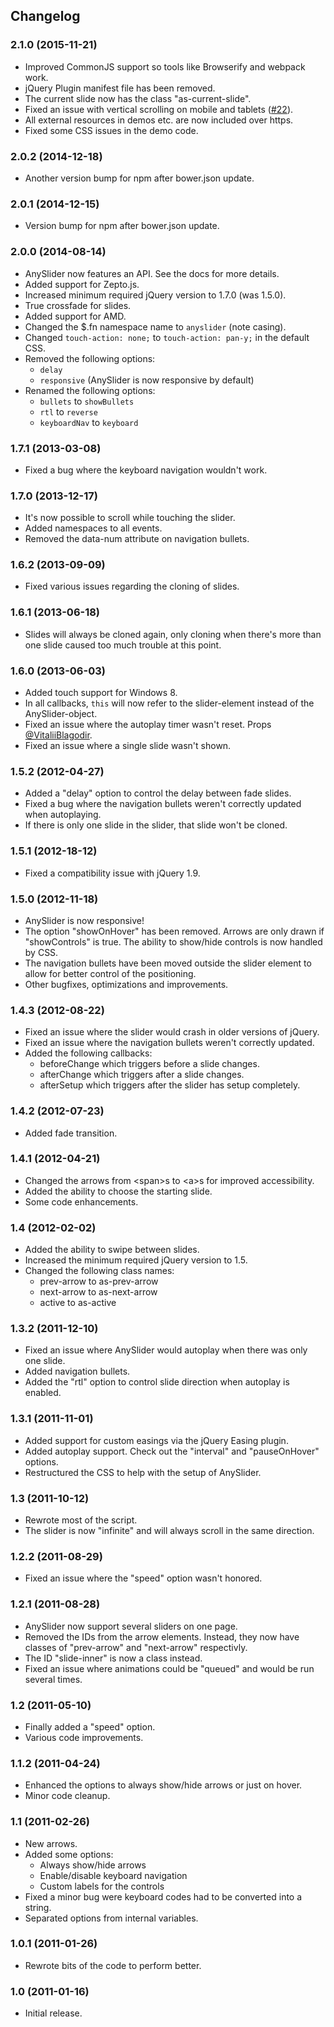 ## Changelog
### 2.1.0 (2015-11-21)
* Improved CommonJS support so tools like Browserify and webpack work.
* jQuery Plugin manifest file has been removed.
* The current slide now has the class "as-current-slide".
* Fixed an issue with vertical scrolling on mobile and tablets ([#22](https://github.com/jwilsson/AnySlider/issues/22)).
* All external resources in demos etc. are now included over https.
* Fixed some CSS issues in the demo code.

### 2.0.2 (2014-12-18)
* Another version bump for npm after bower.json update.

### 2.0.1 (2014-12-15)
* Version bump for npm after bower.json update.

### 2.0.0 (2014-08-14)
* AnySlider now features an API. See the docs for more details.
* Added support for Zepto.js.
* Increased minimum required jQuery version to 1.7.0 (was 1.5.0).
* True crossfade for slides.
* Added support for AMD.
* Changed the $.fn namespace name to `anyslider` (note casing).
* Changed `touch-action: none;` to `touch-action: pan-y;` in the default CSS.
* Removed the following options:
    * `delay`
    * `responsive` (AnySlider is now responsive by default)
* Renamed the following options:
    * `bullets` to `showBullets`
    * `rtl` to `reverse`
    * `keyboardNav` to `keyboard`

### 1.7.1 (2013-03-08)
* Fixed a bug where the keyboard navigation wouldn't work.

### 1.7.0 (2013-12-17)
* It's now possible to scroll while touching the slider.
* Added namespaces to all events.
* Removed the data-num attribute on navigation bullets.

### 1.6.2 (2013-09-09)
* Fixed various issues regarding the cloning of slides.

### 1.6.1 (2013-06-18)
* Slides will always be cloned again, only cloning when there's more than one slide caused too much trouble at this point.

### 1.6.0 (2013-06-03)
* Added touch support for Windows 8.
* In all callbacks, `this` will now refer to the slider-element instead of the AnySlider-object.
* Fixed an issue where the autoplay timer wasn't reset. Props [@VitaliiBlagodir](https://github.com/VitaliiBlagodir).
* Fixed an issue where a single slide wasn't shown.

### 1.5.2 (2012-04-27)
* Added a "delay" option to control the delay between fade slides.
* Fixed a bug where the navigation bullets weren't correctly updated when autoplaying.
* If there is only one slide in the slider, that slide won't be cloned.

### 1.5.1 (2012-18-12)
* Fixed a compatibility issue with jQuery 1.9.

### 1.5.0 (2012-11-18)
* AnySlider is now responsive!
* The option "showOnHover" has been removed. Arrows are only drawn if "showControls" is true. The ability to show/hide controls is now handled by CSS.
* The navigation bullets have been moved outside the slider element to allow for better control of the positioning.
* Other bugfixes, optimizations and improvements.

### 1.4.3 (2012-08-22)
* Fixed an issue where the slider would crash in older versions of jQuery.
* Fixed an issue where the navigation bullets weren't correctly updated.
* Added the following callbacks:
    * beforeChange which triggers before a slide changes.
    * afterChange which triggers after a slide changes.
    * afterSetup which triggers after the slider has setup completely.

### 1.4.2 (2012-07-23)
* Added fade transition.

### 1.4.1 (2012-04-21)
* Changed the arrows from &lt;span&gt;s to &lt;a&gt;s for improved accessibility.
* Added the ability to choose the starting slide.
* Some code enhancements.

### 1.4 (2012-02-02)
* Added the ability to swipe between slides.
* Increased the minimum required jQuery version to 1.5.
* Changed the following class names:
    * prev-arrow to as-prev-arrow
    * next-arrow to as-next-arrow
    * active to as-active

### 1.3.2 (2011-12-10)
* Fixed an issue where AnySlider would autoplay when there was only one slide.
* Added navigation bullets.
* Added the "rtl" option to control slide direction when autoplay is enabled.

### 1.3.1 (2011-11-01)
* Added support for custom easings via the jQuery Easing plugin.
* Added autoplay support. Check out the "interval" and "pauseOnHover" options.
* Restructured the CSS to help with the setup of AnySlider.

### 1.3 (2011-10-12)
* Rewrote most of the script.
* The slider is now "infinite" and will always scroll in the same direction.

### 1.2.2 (2011-08-29)
* Fixed an issue where the "speed" option wasn't honored.

### 1.2.1 (2011-08-28)
* AnySlider now support several sliders on one page.
* Removed the IDs from the arrow elements. Instead, they now have classes of "prev-arrow" and "next-arrow" respectivly.
* The ID "slide-inner" is now a class instead.
* Fixed an issue where animations could be "queued" and would be run several times.

### 1.2 (2011-05-10)
* Finally added a "speed" option.
* Various code improvements.

### 1.1.2 (2011-04-24)
* Enhanced the options to always show/hide arrows or just on hover.
* Minor code cleanup.

### 1.1 (2011-02-26)
* New arrows.
* Added some options:
    * Always show/hide arrows
    * Enable/disable keyboard navigation
    * Custom labels for the controls
* Fixed a minor bug were keyboard codes had to be converted into a string.
* Separated options from internal variables.

### 1.0.1 (2011-01-26)
* Rewrote bits of the code to perform better.

### 1.0 (2011-01-16)
* Initial release.
